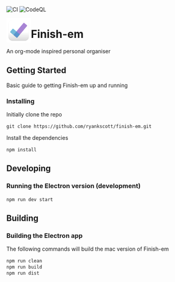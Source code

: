 ![CI](https://github.com/ryankscott/finish-em/workflows/CI/badge.svg)
![CodeQL](https://github.com/ryankscott/finish-em/workflows/CodeQL/badge.svg)

<html>
<img src="https://github.com/ryankscott/finish-em/raw/master/app/renderer/assets/finish_em.svg"
  align="left"
  width="64"
  height=64"
>
  <h1>Finish-em </h1>
</html>
An org-mode inspired personal organiser

## Getting Started

Basic guide to getting Finish-em up and running

### Installing

Initially clone the repo

```
git clone https://github.com/ryankscott/finish-em.git
```

Install the dependencies

```
npm install
```

## Developing

### Running the Electron version (development)

```
npm run dev start
```

## Building

### Building the Electron app

The following commands will build the mac version of Finish-em

```
npm run clean
npm run build
npm run dist
```
